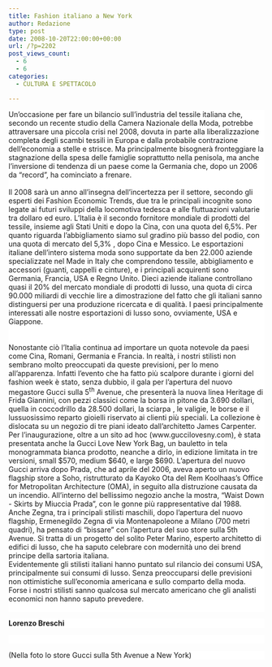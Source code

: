 ```yaml
---
title: Fashion italiano a New York
author: Redazione
type: post
date: 2008-10-20T22:00:00+00:00
url: /?p=2202
post_views_count:
  - 6
  - 6
categories:
  - CULTURA E SPETTACOLO

---
```

<p style="margin: 0cm 0cm 0.0001pt; background: white none repeat scroll 0% 50%; &#45;moz&#45;background&#45;clip: &#45;moz&#45;initial; &#45;moz&#45;background&#45;origin: &#45;moz&#45;initial; &#45;moz&#45;background&#45;inline&#45;policy: &#45;moz&#45;initial" class="NormaleWeb2">
  Un&rsquo;occasione per fare un bilancio sull&#8217;industria del tessile italiana che, secondo un recente studio della Camera Nazionale della Moda, potrebbe attraversare una piccola crisi nel 2008, dovuta in parte alla liberalizzazione completa degli scambi tessili in Europa e dalla probabile contrazione dell&#8217;economia a stelle e strisce. Ma principalmente bisogner&agrave; fronteggiare la stagnazione della spesa delle famiglie soprattutto nella penisola, ma anche l&#8217;inversione di tendenza di un paese come la Germania che, dopo un 2006 da &ldquo;record&rdquo;, ha cominciato a frenare.
</p>

<p style="margin: 0cm 0cm 0.0001pt; background: white none repeat scroll 0% 50%; &#45;moz&#45;background&#45;clip: &#45;moz&#45;initial; &#45;moz&#45;background&#45;origin: &#45;moz&#45;initial; &#45;moz&#45;background&#45;inline&#45;policy: &#45;moz&#45;initial" class="NormaleWeb2">
  &nbsp;
</p>

<p style="margin: 0cm 0cm 0.0001pt; background: white none repeat scroll 0% 50%; &#45;moz&#45;background&#45;clip: &#45;moz&#45;initial; &#45;moz&#45;background&#45;origin: &#45;moz&#45;initial; &#45;moz&#45;background&#45;inline&#45;policy: &#45;moz&#45;initial" class="NormaleWeb2">
  Il 2008 sar&agrave; un anno all&#8217;insegna dell&#8217;incertezza per il settore, secondo gli esperti dei Fashion Economic Trends, due tra le principali incognite sono legate ai futuri sviluppi della locomotiva tedesca e alle fluttuazioni valutarie tra dollaro ed euro. L&#8217;Italia &egrave; il secondo fornitore mondiale di prodotti del tessile, insieme agli Stati Uniti e dopo la Cina, con una quota del 6,5%.<span style="font&#45;size: 10pt; font&#45;family: Arial; "> </span>Per quanto riguarda l&#8217;abbigliamento siamo sul gradino pi&ugrave; basso del podio, con una quota di mercato del 5,3% , dopo Cina e Messico.<span style="font&#45;size: 10pt; font&#45;family: Arial; "> </span>Le esportazioni italiane dell&#8217;intero sistema moda sono supportate da ben 22.000 aziende specializzate nel Made in Italy che comprendono tessile, abbigliamento e accessori (guanti, cappelli e cinture), e i principali acquirenti sono Germania, Francia, USA e Regno Unito. Dieci aziende italiane controllano quasi il 20% del mercato mondiale di prodotti di lusso, una quota di circa 90.000 miliardi di vecchie lire a dimostrazione del fatto che gli italiani sanno distinguersi per una produzione ricercata e di qualit&agrave;. I paesi principalmente interessati alle nostre esportazioni di lusso sono, ovviamente, USA e Giappone.
</p>

<p style="margin: 0cm 0cm 0.0001pt; background: white none repeat scroll 0% 50%; &#45;moz&#45;background&#45;clip: &#45;moz&#45;initial; &#45;moz&#45;background&#45;origin: &#45;moz&#45;initial; &#45;moz&#45;background&#45;inline&#45;policy: &#45;moz&#45;initial" class="NormaleWeb2">
  &nbsp;
</p>

<p style="margin: 0cm 0cm 0.0001pt; background: white none repeat scroll 0% 50%; &#45;moz&#45;background&#45;clip: &#45;moz&#45;initial; &#45;moz&#45;background&#45;origin: &#45;moz&#45;initial; &#45;moz&#45;background&#45;inline&#45;policy: &#45;moz&#45;initial" class="NormaleWeb2">
  &nbsp;
</p>

<p style="margin: 0cm 0cm 0.0001pt; background: white none repeat scroll 0% 50%; &#45;moz&#45;background&#45;clip: &#45;moz&#45;initial; &#45;moz&#45;background&#45;origin: &#45;moz&#45;initial; &#45;moz&#45;background&#45;inline&#45;policy: &#45;moz&#45;initial" class="NormaleWeb2">
  Nonostante ci&ograve; l&rsquo;Italia continua ad importare un quota notevole da paesi come Cina, Romani, Germania e Francia. In realt&agrave;, i nostri stilisti non sembrano molto preoccupati da queste previsioni, per lo meno all&#8217;apparenza. Infatti l&#8217;evento che ha fatto pi&ugrave; scalpore durante i giorni del fashion week &egrave; stato, senza dubbio, il gala per l&#8217;apertura del nuovo megastore Gucci sulla 5<sup>th</sup> Avenue, che presenter&agrave; la nuova linea Heritage di Frida Giannini, con pezzi classici come la borsa in pitone da 3.690 dollari, quella in coccodrillo da 28.500 dollari, la sciarpa , le valigie, le borse e il lussuosissimo reparto gioielli riservato ai clienti pi&ugrave; speciali. La collezione &egrave; dislocata su un negozio di tre piani ideato dall&rsquo;architetto James Carpenter. Per l&rsquo;inaugurazione, oltre a un sito ad hoc (www.guccilovesny.com), &egrave; stata presentata anche la Gucci Love New York Bag, un bauletto in tela monogrammata bianca prodotto, neanche a dirlo, in edizione limitata in tre versioni, small $570, medium $640, e large $690. L&rsquo;apertura del nuovo Gucci arriva dopo Prada, che ad aprile del 2006, aveva aperto un nuovo flagship store a Soho, ristrutturato da Kayoko Ota del Rem Koolhaas&rsquo;s Office for Metropolitan Architecture (OMA), in seguito alla distruzione causata da un incendio. All&rsquo;interno del bellissimo negozio anche la mostra, &ldquo;<strong><span style="font&#45;weight: normal; ">Waist Down &#45; Skirts by Miuccia Prada</span></strong>&rdquo;, con le gonne pi&ugrave; rappresentative dal 1988. Anche Zegna, tra i principali stilisti maschili, dopo l&rsquo;apertura del nuovo flagship, Ermenegildo Zegna di via Montenapoleone a Milano (700 metri quadri), ha pensato di &ldquo;bissare&rdquo; con l&rsquo;apertura del suo store sulla 5th Avenue. Si tratta di un progetto del solito Peter Marino, esperto architetto di edifici di lusso, che ha saputo celebrare con modernit&agrave; uno dei brend principe della sartoria italiana.
</p>

<p style="margin: 0cm 0cm 0.0001pt; background: white none repeat scroll 0% 50%; &#45;moz&#45;background&#45;clip: &#45;moz&#45;initial; &#45;moz&#45;background&#45;origin: &#45;moz&#45;initial; &#45;moz&#45;background&#45;inline&#45;policy: &#45;moz&#45;initial" class="NormaleWeb2">
  Evidentemente gli stilisti italiani hanno puntato sul rilancio dei consumi USA, principalmente sui consumi di lusso. Senza preoccuparsi delle previsioni non ottimistiche sull&rsquo;economia americana e sullo comparto della moda. Forse i nostri stilisti sanno qualcosa sul mercato americano che gli analisti economici non hanno saputo prevedere.
</p>

<p style="margin: 0cm 0cm 0.0001pt; background: white none repeat scroll 0% 50%; &#45;moz&#45;background&#45;clip: &#45;moz&#45;initial; &#45;moz&#45;background&#45;origin: &#45;moz&#45;initial; &#45;moz&#45;background&#45;inline&#45;policy: &#45;moz&#45;initial" class="NormaleWeb2">
  &nbsp;
</p>

<p style="background: white none repeat scroll 0% 50%; line&#45;height: 13.2pt; &#45;moz&#45;background&#45;clip: &#45;moz&#45;initial; &#45;moz&#45;background&#45;origin: &#45;moz&#45;initial; &#45;moz&#45;background&#45;inline&#45;policy: &#45;moz&#45;initial" class="NormaleWeb2">
  <strong>Lorenzo Breschi</strong>
</p>

<p style="background: white none repeat scroll 0% 50%; line&#45;height: 13.2pt; &#45;moz&#45;background&#45;clip: &#45;moz&#45;initial; &#45;moz&#45;background&#45;origin: &#45;moz&#45;initial; &#45;moz&#45;background&#45;inline&#45;policy: &#45;moz&#45;initial" class="NormaleWeb2">
  &nbsp;
</p>

<p style="background: white none repeat scroll 0% 50%; line&#45;height: 13.2pt; &#45;moz&#45;background&#45;clip: &#45;moz&#45;initial; &#45;moz&#45;background&#45;origin: &#45;moz&#45;initial; &#45;moz&#45;background&#45;inline&#45;policy: &#45;moz&#45;initial" class="NormaleWeb2">
  (Nella foto lo store Gucci sulla 5th Avenue a New York)
</p>